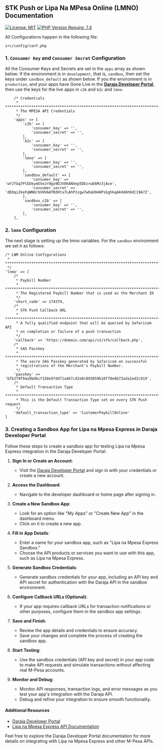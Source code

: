 ## STK Push or Lipa Na MPesa Online (LMNO) Documentation
[![License: MIT](https://img.shields.io/badge/License-MIT-blue.svg)](LICENSE)
[![PHP Version Require: 7.4](https://img.shields.io/badge/PHP-7.4-blue.svg)](https://www.php.net/releases/7_4_0.php)

All Configurations happen in the following file:
```console
src/config/conf.php
```

### 1. ```Consumer Key``` and ```Consumer Secret``` Configuration
All the Consumer Keys and Secrets are set in the ```apps``` array as shown below:
If the environment is in ```development```, that is, ```sandbox```, then set the keys under ```sandbox_default``` as shown below.
If you the environment is in ```production```, and your apps have Gone Live in the **[Daraja Developer Portal](https://developer.safaricom.co.ke/)**, then use the keys for the live apps in ``c2b`` and ```b2c``` and ```lmno```.
```console
    /* Credentials
     * *************************************************************************************************************
     * The MPESA API Credentials
     */
    'apps' => [
        'c2b' => [
            'consumer_key' => '',
            'consumer_secret' => '',
        ],
        'b2c' => [
            'consumer_key' => '',
            'consumer_secret' => '',
        ],
        'lmno' => [
            'consumer_key' => '',
            'consumer_secret' => '',
        ],
        'sandbox_default' => [
            'consumer_key' => 'wYJfGq7PlEDkymEVeJr0go9DJVOkANXep5DEzrwE6Mz3jAce',
            'consumer_secret' => 'dE0qi2keFqWNQrbVHVAAYN3Hta7LAhPJzgw7wOaU94HPsbghkqAkHdAh9dC19A7Z',
        ],
        'sandbox_c2b' => [
            'consumer_key' => '',
            'consumer_secret' => '',
        ],
    ],
```

### 2. ```lmno``` Configuration
The next stage is setting up the lmno variables.
For the ```sandbox``` environment we set it as follows:
```console
/* LNM Online Configurations
 * *************************************************************************************************************
 */
'lnmo' => [
    /*
     * Paybill Number
     * *********************************************************************************************************
     * The Registered Paybill Number that is used as the Merchant ID
     */
    'short_code' => 174379,
    /*
     * STK Push Callback URL
     * *********************************************************************************************************
     * A fully qualified endpoint that will be queried by Safaricom API
     * on completion or failure of a push transaction
     */
    'callback' => 'https://domain.com/api/v1/stk/callback.php',
    /*
     * SAG Passkey
     * *********************************************************************************************************
     * The secre SAG Passkey generated by Safaricom on successful
     * registrations of the Merchant's Paybill Number.
     */
    'passkey' => 'bfb279f9aa9bdbcf158e97dd71a467cd2e0c893059b10f78e6b72ada1ed2c919',
    /*
     * Default Transaction Type
     * *********************************************************************************************************
     * This is the Default Transaction Type set on every STK Push request
     */
    'default_transaction_type' => 'CustomerPaybillOnline'
]
```

### 3. Creating a Sandbox App for Lipa na Mpesa Express in Daraja Developer Portal
Follow these steps to create a sandbox app for testing Lipa na Mpesa Express integration in the Daraja Developer Portal:
1. **Sign In or Create an Account**:
   - Visit the [Daraja Developer Portal](https://developer.safaricom.co.ke/) and sign in with your credentials or create a new account.

2. **Access the Dashboard**:
   - Navigate to the developer dashboard or home page after signing in.

3. **Create a New Sandbox App**:
   - Look for an option like "My Apps" or "Create New App" in the dashboard menu.
   - Click on it to create a new app.

4. **Fill in App Details**:
   - Enter a name for your sandbox app, such as "Lipa na Mpesa Express Sandbox."
   - Choose the API products or services you want to use with this app, such as Lipa na Mpesa Express.

5. **Generate Sandbox Credentials**:
   - Generate sandbox credentials for your app, including an API key and API secret for authentication with the Daraja API in the sandbox environment.

6. **Configure Callback URLs (Optional)**:
   - If your app requires callback URLs for transaction notifications or other purposes, configure them in the sandbox app settings.

7. **Save and Finish**:
   - Review the app details and credentials to ensure accuracy.
   - Save your changes and complete the process of creating the sandbox app.

8. **Start Testing**:
   - Use the sandbox credentials (API key and secret) in your app code to make API requests and simulate transactions without affecting real M-Pesa accounts.

9. **Monitor and Debug**:
   - Monitor API responses, transaction logs, and error messages as you test your app's integration with the Daraja API.
   - Debug and refine your integration to ensure smooth functionality.

#### Additional Resources
- [Daraja Developer Portal](https://developer.safaricom.co.ke/)
- [Lipa na Mpesa Express API Documentation](https://developer.safaricom.co.ke/lipa-na-m-pesa-online/apis/post/stkpush/v1/processrequest)

Feel free to explore the Daraja Developer Portal documentation for more details on integrating with Lipa na Mpesa Express and other M-Pesa APIs.
